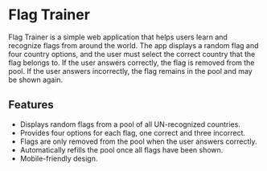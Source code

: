 # Flag Trainer

Flag Trainer is a simple web application that helps users learn and recognize flags from around the world. The app displays a random flag and four country options, and the user must select the correct country that the flag belongs to. If the user answers correctly, the flag is removed from the pool. If the user answers incorrectly, the flag remains in the pool and may be shown again.

## Features

- Displays random flags from a pool of all UN-recognized countries.
- Provides four options for each flag, one correct and three incorrect.
- Flags are only removed from the pool when the user answers correctly.
- Automatically refills the pool once all flags have been shown.
- Mobile-friendly design.